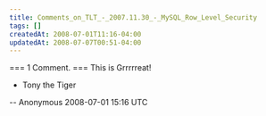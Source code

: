 ```yaml
---
title: Comments_on_TLT_-_2007.11.30_-_MySQL_Row_Level_Security
tags: []
createdAt: 2008-07-01T11:16-04:00
updatedAt: 2008-07-07T00:51-04:00
---
```


=== 1 Comment. ===
This is Grrrrreat!

- Tony the Tiger

-- Anonymous 2008-07-01 15:16 UTC


